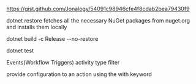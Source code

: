 https://gist.github.com/Jonalogy/54091c98946cfe4f8cdab2bea79430f9

dotnet restore
fetches all the necessary NuGet packages from nuget.org and installs them locally

dotnet build -c Release --no-restore

dotnet test

Events(Workflow Triggers)
activity type
filter

provide configuration to an action using the with keyword

